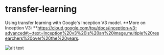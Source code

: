 # transfer-learning

Using transfer learning with Google's Inception V3 model.
**More on Inception V3:
**https://cloud.google.com/tpu/docs/inception-v3-advanced#:~:text=Inception%20v3%20is%20an%20image,multiple%20researchers%20over%20the%20years.

![alt text](https://cloud.google.com/static/tpu/docs/images/inceptionv3onc--oview.png)

